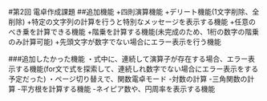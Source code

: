 #第2回 電卓作成課題
##追加機能
+四則演算機能
+デリート機能(1文字削除、全削除)
+特定の文字列の計算を行うと特別なメッセージを表示する機能
+任意のべき乗を計算できる機能
+階乗を計算する機能(未完成のため、1桁の数字の階乗のみ計算可能)
+先頭文字が数字でない場合にエラー表示を行う機能

###追加したかった機能
・式中に、連続して演算子が存在する場合、エラー表示する機能(for文で式を探索して、連続しれ数字でない場合にエラー表示をする予定だった)
・ページ切り替えで、関数電卓モード
 -対数の計算
 -三角関数の計算
 -平方根を計算する機能
 -ネイピア数や、円周率を表示する機能